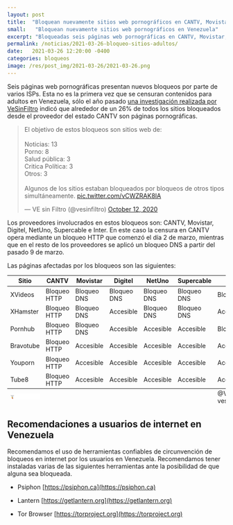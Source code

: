 ```yaml
---
layout: post
title:  "Bloquean nuevamente sitios web pornográficos en CANTV, Movistar, Digitel, NetUno, Supercable e Inter"
small:   "Bloquean nuevamente sitios web pornográficos en Venezuela"
excerpt: "Bloqueadas seis páginas web pornográficas en CANTV, Movistar, Digitel, NetUno, Supercable e Inter"
permalink: /noticias/2021-03-26-bloqueo-sitios-adultos/
date:   2021-03-26 12:20:00 -0400
categories: bloqueos
image: /res/post_img/2021-03-26/2021-03-26.png
---
```



Seis páginas web pornográficas presentan nuevos bloqueos por parte de varios ISPs. Esta no es la primera vez que se censuran contenidos para adultos en Venezuela, sólo el año pasado [una investigación realizada por VeSinFiltro](https://vesinfiltro.com/noticias/2020-10-12-30_nuevos_bloqueos_cantv/) indicó que alrededor de un 26% de todos los sitios bloqueados desde el proveedor del estado CANTV son páginas pornográficas.

<blockquote class="twitter-tweet" data-conversation="none" data-theme="light"><p lang="es" dir="ltr">El objetivo de estos bloqueos son sitios web de:<br><br>Noticias: 13<br>Porno: 8<br>Salud pública: 3<br>Critica Política: 3<br>Otros: 3<br><br>Algunos de los sitios estaban bloqueados por bloqueos de otros tipos simultáneamente. <a href="https://t.co/vCWZRAK8IA">pic.twitter.com/vCWZRAK8IA</a></p>&mdash; VE sin Filtro (@vesinfiltro) <a href="https://twitter.com/vesinfiltro/status/1315765218077814784?ref_src=twsrc%5Etfw">October 12, 2020</a></blockquote> <script async src="https://platform.twitter.com/widgets.js" charset="utf-8"></script>

Los proveedores involucrados en estos bloqueos son: CANTV, Movistar, Digitel, NetUno, Supercable e Inter. En este caso la censura en CANTV opera mediante un bloqueo HTTP que comenzó el día 2 de marzo, mientras que en el resto de los proveedores se aplicó un bloqueo DNS a partir del pasado 9 de marzo.

Las páginas afectadas por los bloqueos son las siguientes:



  <table class="blocklist">
    <thead>
      <tr>
        <th>Sitio</th>
        <th>CANTV</th>
        <th>Movistar</th>
        <th>Digitel</th>
        <th>NetUno</th>
        <th>Supercable</th>
        <th>Inter</th>
      </tr>
    </thead>
    <tbody>
      <tr>
        <td>XVideos</td>
        <td class="block">Bloqueo HTTP</td>
        <td class="block">Bloqueo DNS</td>
        <td class="block">Bloqueo DNS</td>
        <td class="block">Bloqueo DNS</td>
        <td class="block">Bloqueo DNS</td>
        <td class="block">Bloqueo DNS</td>
      </tr>
      <tr>
        <td>XHamster</td>
        <td class="block">Bloqueo HTTP</td>
        <td class="block">Bloqueo DNS</td>
        <td class="accesible">Accesible</td>
        <td class="block">Bloqueo DNS</td>
        <td class="block">Bloqueo DNS</td>
        <td class="accesible">Accesible</td>
      </tr>
      <tr>
        <td>Pornhub</td>
        <td class="block">Bloqueo HTTP</td>
        <td class="block">Bloqueo DNS</td>
        <td class="accesible">Accesible</td>
        <td class="accesible">Accesible</td>
        <td class="accesible">Accesible</td>
        <td class="block">Bloqueo DNS</td>
      </tr>
      <tr>
        <td>Bravotube</td>
        <td class="block">Bloqueo HTTP</td>
        <td class="accesible">Accesible</td>
        <td class="accesible">Accesible</td>
        <td class="accesible">Accesible</td>
        <td class="accesible">Accesible</td>
        <td class="accesible">Accesible</td>
      </tr>
      <tr>
        <td>Youporn</td>
        <td class="block">Bloqueo HTTP</td>
        <td class="accesible">Accesible</td>
        <td class="accesible">Accesible</td>
        <td class="accesible">Accesible</td>
        <td class="accesible">Accesible</td>
        <td class="accesible">Accesible</td>
      </tr>
      <tr>
        <td>Tube8</td>
        <td class="block">Bloqueo HTTP</td>
        <td class="accesible">Accesible</td>
        <td class="accesible">Accesible</td>
        <td class="accesible">Accesible</td>
        <td class="accesible">Accesible</td>
        <td class="accesible">Accesible</td>
      </tr>
    </tbody>
  <tfoot>
      <tr>
        <td>
            <img src="/res/VeSinFiltro-long.svg" />
        </td>
        <td></td>
        <td></td>
        <td></td>
        <td></td>
        <td></td>
        <td class="social">
          @VEsinFiltro<br>
          vesinfiltro.com
        </td>
      </tr>
    </tfoot>
  </table>

## Recomendaciones a usuarios de internet en Venezuela

Recomendamos el uso de herramientas confiables de circunvención de
bloqueos en internet por los usuarios en Venezuela. Recomendamos tener instaladas varias de las
siguientes herramientas ante la posibilidad de que alguna sea bloqueada.

-   Psiphon [https://psiphon.ca](https://psiphon.ca)

-   Lantern [https://getlantern.org](https://getlantern.org)

-   Tor Browser [https://torproject.org](https://torproject.org)
